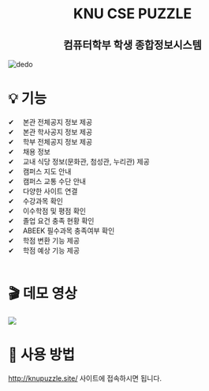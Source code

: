 <h1 align="center">
  KNU CSE PUZZLE
</h1>
<h2 align="center"> 컴퓨터학부 학생 종합정보시스템</h2>

![dedo](https://user-images.githubusercontent.com/41226054/86128565-7edb4880-bb1c-11ea-8860-40ef36ac5b5a.PNG)

# 💡 기능 
✔ 　본관 전체공지 정보 제공       
✔ 　본관 학사공지 정보 제공    
✔ 　학부 전체공지 정보 제공    
✔ 　채용 정보      
✔ 　교내 식당 정보(문화관, 첨성관, 누리관) 제공     
✔ 　캠퍼스 지도 안내    
✔ 　캠퍼스 교통 수단 안내    
✔ 　다양한 사이트 연결  
✔ 　수강과목 확인       
✔ 　이수학점 및 평점 확인       
✔ 　졸업 요건 충족 현황 확인   
✔ 　ABEEK 필수과목 충족여부 확인    
✔ 　학점 변환 기능 제공  
✔ 　학점 예상 기능 제공  
<br/>
# 🎬 데모 영상
[![](http://img.youtube.com/vi/Br_qtPWeV7c/0.jpg)](http://www.youtube.com/watch?v=Br_qtPWeV7c "")

# 🚀 사용 방법
http://knupuzzle.site/ 사이트에 접속하시면 됩니다.
